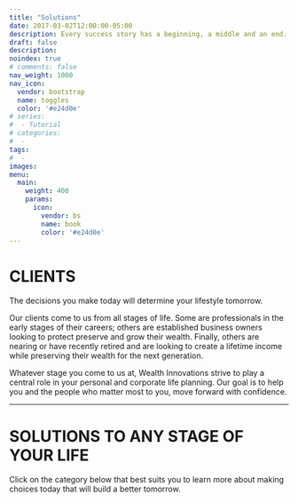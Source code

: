 ```yaml
---
title: "Solutions"
date: 2017-03-02T12:00:00-05:00
description: Every success story has a beginning, a middle and an end.
draft: false
description:
noindex: true
# comments: false
nav_weight: 1000
nav_icon:
  vendor: bootstrap
  name: toggles
  color: '#e24d0e'
# series:
#  - Tutorial
# categories:
#  -
tags:
#  -
images:
menu:
  main:
    weight: 400
    params:
      icon:
        vendor: bs
        name: book
        color: '#e24d0e'
---
```

# CLIENTS
The decisions you make today will determine your lifestyle tomorrow.

Our clients come to us from all stages of life. Some are professionals in the early stages of their careers; others are established business owners looking to protect preserve and grow their wealth. Finally, others are nearing or have recently retired and are looking to create a lifetime income while preserving their wealth for the next generation.

Whatever stage you come to us at, Wealth Innovations strive to play a central role in your personal and corporate life planning. Our goal is to help you and the people who matter most to you, move forward with confidence.

---

# SOLUTIONS TO ANY STAGE OF YOUR LIFE
Click on the category below that best suits you to learn more about making choices today that will build a better tomorrow.
